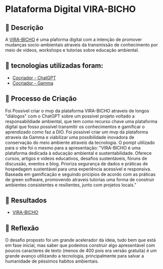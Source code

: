 # Plataforma Digital VIRA-BICHO

## 📒 Descrição
A [VIRA-BICHO](VIRA-BICHO-Plataforma-de-Educacao-Ambiental-e-Sustentabilidade.pptx) é uma plaforma digital com a intenção de promover mudanças socio-ambientais atraveis da transmissão de conhecimento por meio de videos, workshops e tutorias sobre educação ambiental. 

## 🤖 tecnologias utilizadas foram:
- [Cocriador - ChatGPT](https://chatgpt.com/)
- [Cocriador - Gamma](https://gamma.app/)

## 🧐 Processo de Criação
Foi Possível criar o mvp da plataforma VIRA-BICHO atraveis de longos "diálogos" com o ChatGPT sobre um possível projeto voltado a responsabildiade ambiental, que tem como recurso chave uma plataforma digital que fosso possível transmitir os conhecimentos e gamificar o aprendizado como faz a DIO. Foi possível criar um mvp da plataforma atraveis da Gamma e viabilizar uma possíbilidade inovadora de conservação do meio ambiente atraveis da tecnologia. O pompt utilizado para o site foi o mesmo para a apresentação: "VIRA-BICHO é uma plataforma dedicada à educação ambiental e sustentabilidade. Oferece cursos, artigos e vídeos educativos, desafios sustentáveis, fóruns de discussão, eventos e blog. Prioriza segurança de dados e práticas de hospedagem sustentável para uma experiência acessível e responsiva. Baseada em gamificação e seguindo pricípios de acordo com as práticas de green software, promovendo atraveis tutorias uma forma de construir ambientes consistentes e resilientes, junto com projetos locais." 

## 🚀 Resultados
- [VIRA-BICHO](https://vira-bicho-educacao-ambi-5xfbgqm.gamma.site/)

## 💭 Reflexão
O desafio proposto foi um grande acelerador da ideia, tudo bem que está em fase inicial, mas saber que podemos construir algo apresentável com poucos caracteres de texto (menos de 400 pois era versão gratuita) é um grande avanço utilizando a tecnologia, principalmente para salvar a humanidade de péssimos habitos ambientais.
